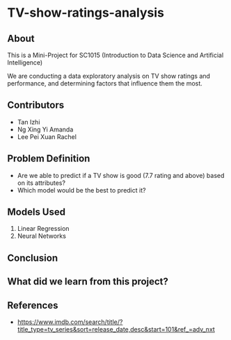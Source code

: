 # TV-show-ratings-analysis

## About

This is a Mini-Project for SC1015 (Introduction to Data Science and Artificial Intelligence)

We are conducting a data exploratory analysis on TV show ratings and performance, and determining factors that influence them the most.

  
## Contributors

- Tan Izhi
- Ng Xing Yi Amanda
- Lee Pei Xuan Rachel

## Problem Definition

- Are we able to predict if a TV show is good (7.7 rating and above) based on its attributes?
- Which model would be the best to predict it?

## Models Used

1. Linear Regression
2. Neural Networks

## Conclusion


## What did we learn from this project?


## References

- <https://www.imdb.com/search/title/?title_type=tv_series&sort=release_date,desc&start=101&ref_=adv_nxt>
